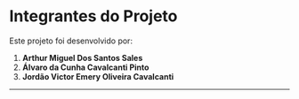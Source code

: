 # Integrantes do Projeto

Este projeto foi desenvolvido por:

1. **Arthur Miguel Dos Santos Sales**
2. **Álvaro da Cunha Cavalcanti Pinto**
3. **Jordão Victor Emery Oliveira Cavalcanti**

---

